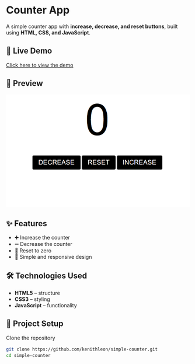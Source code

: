 # Counter App  

A simple counter app with **increase, decrease, and reset buttons**, built using **HTML, CSS, and JavaScript**.  

## 🚀 Live Demo  
[Click here to view the demo](https://kenithleon.github.io/simple-counter/)  

## 📸 Preview  

![App Screenshot](https://github.com/kenithleon/simple-counter/blob/2a2afc87141b06bd9c30d8233b0fa7643ffa01d0/Screenshot%202025-09-03%20175106.png?raw=true)  



## ✨ Features  
- ➕ Increase the counter  
- ➖ Decrease the counter  
- 🔄 Reset to zero  
- 🎨 Simple and responsive design  

## 🛠️ Technologies Used  
- **HTML5** – structure  
- **CSS3** – styling  
- **JavaScript** – functionality  

## 📂 Project Setup  

Clone the repository  

```bash
git clone https://github.com/kenithleon/simple-counter.git
cd simple-counter
